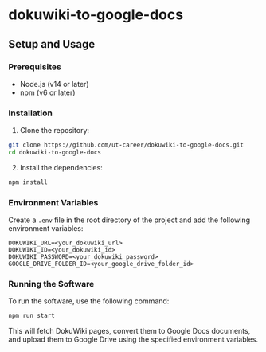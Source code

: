 # dokuwiki-to-google-docs

## Setup and Usage

### Prerequisites

- Node.js (v14 or later)
- npm (v6 or later)

### Installation

1. Clone the repository:

```sh
git clone https://github.com/ut-career/dokuwiki-to-google-docs.git
cd dokuwiki-to-google-docs
```

2. Install the dependencies:

```sh
npm install
```

### Environment Variables

Create a `.env` file in the root directory of the project and add the following environment variables:

```env
DOKUWIKI_URL=<your_dokuwiki_url>
DOKUWIKI_ID=<your_dokuwiki_id>
DOKUWIKI_PASSWORD=<your_dokuwiki_password>
GOOGLE_DRIVE_FOLDER_ID=<your_google_drive_folder_id>
```

### Running the Software

To run the software, use the following command:

```sh
npm run start
```

This will fetch DokuWiki pages, convert them to Google Docs documents, and upload them to Google Drive using the specified environment variables.
